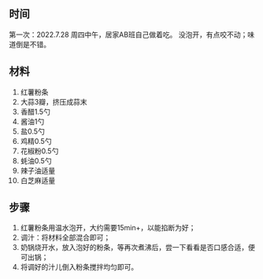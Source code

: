 ## 时间
第一次：2022.7.28 周四中午，居家AB班自己做着吃。
没泡开，有点咬不动；味道倒是不错。

## 材料
1. 红薯粉条
2. 大蒜3瓣，挤压成蒜末
3. 香醋1.5勺
4. 酱油1勺
5. 盐0.5勺
6. 鸡精0.5勺
7. 花椒粉0.5勺
8. 蚝油0.5勺
9. 辣子油适量
10. 白芝麻适量

## 步骤
1. 红薯粉条用温水泡开，大约需要15min+，以能掐断为好；
2. 调汁：将材料全部混合即可；
3. 奶锅烧开水，放入泡好的粉条，等再次煮沸后，尝一下看看是否口感合适，便可出锅；
4. 将调好的汁儿倒入粉条搅拌均匀即可。